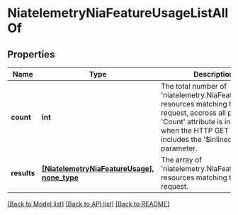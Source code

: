 # NiatelemetryNiaFeatureUsageListAllOf

## Properties
Name | Type | Description | Notes
------------ | ------------- | ------------- | -------------
**count** | **int** | The total number of &#39;niatelemetry.NiaFeatureUsage&#39; resources matching the request, accross all pages. The &#39;Count&#39; attribute is included when the HTTP GET request includes the &#39;$inlinecount&#39; parameter. | [optional] 
**results** | [**[NiatelemetryNiaFeatureUsage], none_type**](NiatelemetryNiaFeatureUsage.md) | The array of &#39;niatelemetry.NiaFeatureUsage&#39; resources matching the request. | [optional] 

[[Back to Model list]](../README.md#documentation-for-models) [[Back to API list]](../README.md#documentation-for-api-endpoints) [[Back to README]](../README.md)


